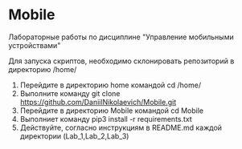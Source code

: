 # Mobile
Лабораторные работы по дисциплине "Управление мобильными устройствами"

Для запуска скриптов, необходимо склонировать репозиторий в директорию /home/

1. Перейдите в директорию home командой cd /home/
2. Выполните команду git clone https://github.com/DaniilNikolaevich/Mobile.git
3. Перейдите в директорию Mobile командой cd Mobile
4. Выполниет команду pip3 install -r requirements.txt 
5. Действуйте, согласно инструкциям в README.md каждой директории (Lab_1,Lab_2,Lab_3)

